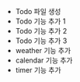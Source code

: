 - Todo 파일 생성
- Todo 기능 추가 1
- Todo 기능 추가 2
- Todo 기능 추가 3
- weather 기능 추가
- calendar 기능 추가
- timer 기능 추가

